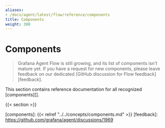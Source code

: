 ```yaml
---
aliases:
- /docs/agent/latest/flow/reference/components
title: Components
weight: 300
---
```


# Components

> Grafana Agent Flow is still growing, and its list of components isn't mature
> yet. If you have a request for new components, please leave feedback on our
> dedicated [GitHub discussion for Flow feedback][feedback].

This section contains reference documentation for all recognized
[components][].

{{< section >}}

[components]: {{< relref "../../concepts/components.md" >}}
[feedback]: https://github.com/grafana/agent/discussions/1969
